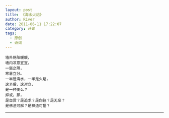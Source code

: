 ```yaml
---
layout: post
title: 《海水火焰》
author: River
date: 2011-06-11 17:22:07
category: 诗词
tags:
  - 原创
  - 诗词
---
```


`墙外艳阳暖暖，`  
`墙内凉意宜宜，`  
`一窗之隔，`  
`寒暑立分。`  
`一半是海水，一半是火焰，`  
`这矛盾，这对立，`  
`是一种美么？`  
`抑或，那，`  
`是自赏？是追求？是向往？是无奈？`  
`是佛法可解？是禅道可悟？`

<!-- more -->

---
